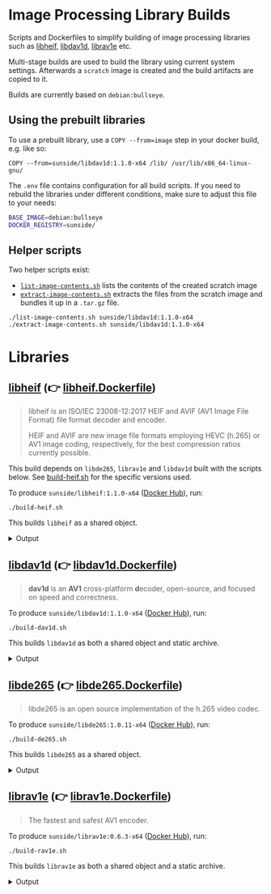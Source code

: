 # Image Processing Library Builds

Scripts and Dockerfiles to simplify building of image processing libraries
such as [libheif], [libdav1d], [librav1e] etc.

Multi-stage builds are used to build the library using current
system settings. Afterwards a `scratch` image is created and
the build artifacts are copied to it.

Builds are currently based on `debian:bullseye`.

## Using the prebuilt libraries

To use a prebuilt library, use a `COPY --from=image` step in
your docker build, e.g. like so:

```docker
COPY --from=sunside/libdav1d:1.1.0-x64 /lib/ /usr/lib/x86_64-linux-gnu/
```

The `.env` file contains configuration for all build scripts.
If you need to rebuild the libraries under different conditions,
make sure to adjust this file to your needs:

```bash
BASE_IMAGE=debian:bullseye
DOCKER_REGISTRY=sunside/
```

## Helper scripts

Two helper scripts exist:

- [`list-image-contents.sh`] lists the contents of the created scratch image
- [`extract-image-contents.sh`] extracts the files from the scratch image and bundles it up in a `.tar.gz` file.

```shell
./list-image-contents.sh sunside/libdav1d:1.1.0-x64
./extract-image-contents.sh sunside/libdav1d:1.1.0-x64
```

# Libraries

## [libheif] (👉 [libheif.Dockerfile](build/libheif.Dockerfile))

> libheif is an ISO/IEC 23008-12:2017 HEIF and AVIF (AV1 Image File Format) file format decoder and encoder.
>
> HEIF and AVIF are new image file formats employing HEVC (h.265) or AV1 image coding, respectively, for the best compression ratios currently possible.

This build depends on `libde265`, `librav1e` and `libdav1d` built with the scripts below.
See [build-heif.sh](build-heif.sh) for the specific versions used.

To produce `sunside/libheif:1.1.0-x64` ([Docker Hub](https://hub.docker.com/repository/docker/sunside/libheif)), run:

```shell
./build-heif.sh
```

This builds `libheif` as a shared object.

<details>
    <summary>Output</summary>

```
.
 |-lib
 | |-libheif.so.1
 | |-cmake
 | | |-libheif
 | | | |-libheif-config-release.cmake
 | | | |-libheif-config.cmake
 | | | |-libheif-config-version.cmake
 | |-libheif.so.1.15.1
 | |-libheif.so
 | |-libheif
 | | |-libheif-rav1e.so
 | |-pkgconfig
 | | |-libheif.pc
 |-share
 | |-thumbnailers
 | | |-heif.thumbnailer
 |-base-image
 |-COPYING
 |-include
 | |-libheif
 | | |-heif.h
 | | |-heif_version.h
 | | |-heif_cxx.h
 | | |-heif_plugin.h
```

</details>

## [libdav1d] (👉 [libdav1d.Dockerfile](build/libdav1d.Dockerfile))

> **dav1d** is an **AV1** cross-platform **d**ecoder, open-source, and focused on speed and correctness.

To produce `sunside/libdav1d:1.1.0-x64` ([Docker Hub](https://hub.docker.com/repository/docker/sunside/libdav1d)), run:

```shell
./build-dav1d.sh
```

This builds `libdav1d` as both a shared object and static archive.

<details>
    <summary>Output</summary>

```
.
 |-lib
 | |-x86_64-linux-gnu
 | | |-libdav1d.so
 | | |-libdav1d.so.6
 | | |-libdav1d.so.6.8.0
 | | |-libdav1d.a
 | | |-pkgconfig
 | | | |-dav1d.pc
 |-base-image
 |-COPYING
 |-include
 | |-dav1d
 | | |-data.h
 | | |-picture.h
 | | |-common.h
 | | |-headers.h
 | | |-version.h
 | | |-meson.build
 | | |-dav1d.h
 | | |-version.h.in

```

</details>

## [libde265] (👉 [libde265.Dockerfile](build/libde265.Dockerfile))

> libde265 is an open source implementation of the h.265 video codec.

To produce `sunside/libde265:1.0.11-x64` ([Docker Hub](https://hub.docker.com/repository/docker/sunside/libde265)), run:

```shell
./build-de265.sh
```

This builds `libde265` as a shared object.

<details>
    <summary>Output</summary>

```
.
 |-lib
 | |-cmake
 | | |-libde265
 | | | |-libde265Config-release.cmake
 | | | |-libde265ConfigVersion.cmake
 | | | |-libde265Config.cmake
 | |-pkgconfig
 | | |-libde265.pc
 | |-libde265.so
 |-base-image
 |-COPYING
 |-include
 | |-libde265
 | | |-en265.h
 | | |-de265-version.h
 | | |-de265.h
```

</details>

## [librav1e] (👉 [librav1e.Dockerfile](build/librav1e.Dockerfile))

> The fastest and safest AV1 encoder.

To produce `sunside/librav1e:0.6.3-x64` ([Docker Hub](https://hub.docker.com/repository/docker/sunside/librav1e)), run:

```shell
./build-rav1e.sh
```

This builds `librav1e` as both a shared object and a static archive.

<details>
    <summary>Output</summary>

```
.
 |-lib
 | |-librav1e.a
 | |-librav1e.so
 | |-librav1e.so.0.6.3
 | |-pkgconfig
 | | |-rav1e.pc
 | |-librav1e.so.0
 |-base-image
 |-include
 | |-rav1e
 | | |-rav1e.h
 |-LICENSE
```

</details>

[libdav1d]: https://code.videolan.org/videolan/dav1d
[libde265]: https://github.com/strukturag/libde265
[libheif]: https://github.com/strukturag/libheif
[librav1e]: https://github.com/xiph/rav1e

[`list-image-contents.sh`]: list-image-contents.sh
[`extract-image-contents.sh`]: extract-image-contents.sh
